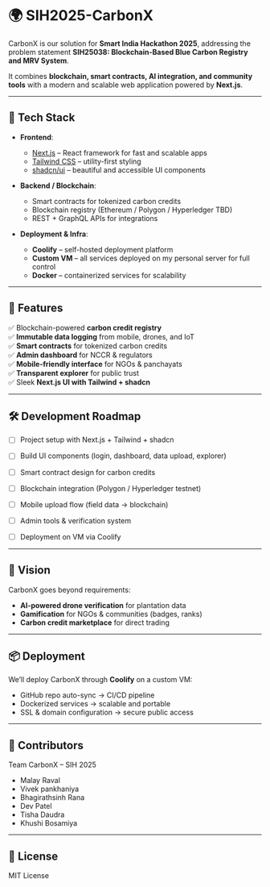 # 🌍 SIH2025-CarbonX  

CarbonX is our solution for **Smart India Hackathon 2025**, addressing the problem statement **SIH25038: Blockchain-Based Blue Carbon Registry and MRV System**.  

It combines **blockchain, smart contracts, AI integration, and community tools** with a modern and scalable web application powered by **Next.js**.  

---

## 🚀 Tech Stack  

- **Frontend**:  
  - [Next.js](https://nextjs.org/) – React framework for fast and scalable apps  
  - [Tailwind CSS](https://tailwindcss.com/) – utility-first styling  
  - [shadcn/ui](https://ui.shadcn.com/) – beautiful and accessible UI components  

- **Backend / Blockchain**:  
  - Smart contracts for tokenized carbon credits  
  - Blockchain registry (Ethereum / Polygon / Hyperledger TBD)  
  - REST + GraphQL APIs for integrations  

- **Deployment & Infra**:  
  - **Coolify** – self-hosted deployment platform  
  - **Custom VM** – all services deployed on my personal server for full control  
  - **Docker** – containerized services for scalability  

---

## 📌 Features  

✅ Blockchain-powered **carbon credit registry**  
✅ **Immutable data logging** from mobile, drones, and IoT  
✅ **Smart contracts** for tokenized carbon credits  
✅ **Admin dashboard** for NCCR & regulators  
✅ **Mobile-friendly interface** for NGOs & panchayats  
✅ **Transparent explorer** for public trust  
✅ Sleek **Next.js UI with Tailwind + shadcn**  

---

## 🛠️ Development Roadmap 

- [ ] Project setup with Next.js + Tailwind + shadcn  
- [ ] Build UI components (login, dashboard, data upload, explorer)  
- [ ] Smart contract design for carbon credits  
- [ ] Blockchain integration (Polygon / Hyperledger testnet)  
- [ ] Mobile upload flow (field data → blockchain)  
- [ ] Admin tools & verification system  
- [ ] Deployment on VM via Coolify  


---

## 🌱 Vision  

CarbonX goes beyond requirements:  
- **AI-powered drone verification** for plantation data  
- **Gamification** for NGOs & communities (badges, ranks)  
- **Carbon credit marketplace** for direct trading  

---

## 📦 Deployment  

We’ll deploy CarbonX through **Coolify** on a custom VM:  
- GitHub repo auto-sync → CI/CD pipeline  
- Dockerized services → scalable and portable  
- SSL & domain configuration → secure public access  

---

## 🤝 Contributors  

Team CarbonX – SIH 2025  
- Malay Raval  
- Vivek pankhaniya
- Bhagirathsinh Rana  
- Dev Patel  
- Tisha Daudra
- Khushi Bosamiya  

---

## 📜 License  

MIT License  
